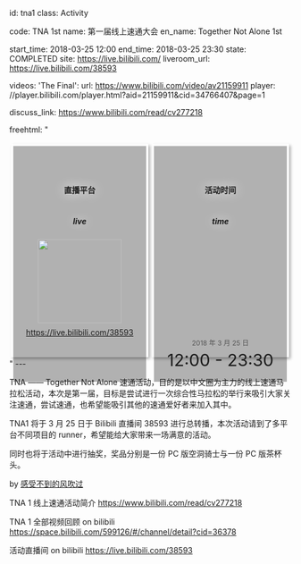 id: tna1
class: Activity

code: TNA 1st
name: 第一届线上速通大会
en_name: Together Not Alone 1st
<!-- cover_url: http://img4ye.oss-cn-hangzhou.aliyuncs.com/tna/activities/tna1w.png -->

start_time: 2018-03-25 12:00
end_time: 2018-03-25 23:30
state: COMPLETED
site: https://live.bilibili.com/
liveroom_url: https://live.bilibili.com/38593

videos: 
  'The Final': 
    url: https://www.bilibili.com/video/av21159911
    player: //player.bilibili.com/player.html?aid=21159911&cid=34766407&page=1

discuss_link: https://www.bilibili.com/read/cv277218

freehtml: "
  <style>
    .iiiii {
      display: flex;
    }

    .iiiii .live, .iiiii .time {
      flex: 1;
      margin: 3px;
      border: solid 1px rgba(255, 255, 255, 0.4);
      padding: 3px;
      box-shadow: 3px 3px 5px rgba(0, 0, 0, 0.3);
      min-height: 200px;
    }

    .ccc {
      height: 100%;
      background-color: rgba(0, 0, 0, 0.3);
      display: flex;
      flex-direction: column;
      /*justify-content: center;*/
      align-items: center;
      padding-top: 1.5rem;
      padding-bottom: 1.5rem;
    }
    .ccc i {
      font-size: 30px;
      margin-bottom: 1.5rem;
      text-shadow: 0 0 20px white;
    }
    .ccc h4 {
      text-shadow: 0 0 20px white;
    }
    .ccc h5 {
      text-shadow: 0 0 20px white;
      margin-bottom: 1.5rem;
    }

    .live-site-img {
      margin-bottom: 0.5rem;
    }
    .live-site-img img {
      width: 150px;
    }
    .live-site {
      margin-bottom: 8px;
    }

    .ccc .ti {
      flex: 1;
      display: flex;
      flex-direction: column;
      justify-content: flex-end;
      align-items: center;
    }
    .time .date {
      font-size: 12px;
      opacity: 0.6;
      margin-bottom: 0.5rem;
    }
    .time .ttime {
      font-size: 30px;
      line-height: 30px;
    }
  </style>
  <div class='iiiii'>
    <div class='live'>
      <div class='ccc'>
        <i class='fa fa-video-camera'></i>
        <h4>直播平台</h4>
        <h5 class='tfont'>live</h5>
        <div class='live-site-img'>
          <img src='http://img4ye.oss-cn-hangzhou.aliyuncs.com/tna/activities/bilibili-d7ecff.png' />
        </div>
        <div class='live-site'>
          <a class='link' href='https://live.bilibili.com/38593' target='_blank'>https://live.bilibili.com/38593</a>
        </div>
      </div>
    </div>
    <div class='time'>
      <div class='ccc'>
        <i class='fa fa-clock-o'></i>
        <h4>活动时间</h4>
        <h5 class='tfont'>time</h5>
        <div class='ti'>
          <div class='date titlefont'>2018 年 3 月 25 日</div>
          <div class='ttime titlefont'>12:00 - 23:30</div>
        </div>
      </div>
    </div>
  </div>
"
---

TNA —— Together Not Alone 速通活动，目的是以中文圈为主力的线上速通马拉松活动，本次是第一届，目标是尝试进行一次综合性马拉松的举行来吸引大家关注速通，尝试速通，也希望能吸引其他的速通爱好者来加入其中。

TNA1 将于 3 月 25 日于 Bilibili 直播间 38593 进行总转播，本次活动请到了多平台不同项目的 runner，希望能给大家带来一场满意的活动。

同时也将于活动中进行抽奖，奖品分别是一份 PC 版空洞骑士与一份 PC 版茶杯头。

by [感受不到的风吹过](https://space.bilibili.com/599126/#/)
<br />

TNA 1 线上速通活动简介
https://www.bilibili.com/read/cv277218

TNA 1 全部视频回顾 on bilibili
https://space.bilibili.com/599126/#/channel/detail?cid=36378

活动直播间 on bilibili
https://live.bilibili.com/38593